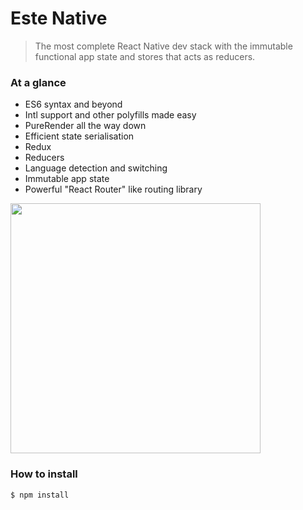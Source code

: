 # Este Native

> The most complete React Native dev stack with the immutable functional app state and stores that acts as reducers.

### At a glance

- ES6 syntax and beyond
- Intl support and other polyfills made easy
- PureRender all the way down
- Efficient state serialisation
- Redux
- Reducers
- Language detection and switching
- Immutable app state
- Powerful "React Router" like routing library

<img src="https://cloud.githubusercontent.com/assets/2464966/8488163/f5a99cc4-2110-11e5-8576-a779831c5beb.png" width="400" />

### How to install

```bash
$ npm install
```
